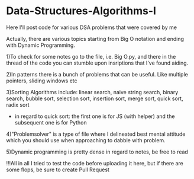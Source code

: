 # Data-Structures-Algorithms-I
Here I'll post code for various DSA problems that were covered by me 

Actually, there are various topics starting from Big O notation and ending with Dynamic Programming. 

1)To check for some notes go to the file, i.e. Big O.py, and there in the thread of the code you can stumble upon insriptions that I've found aiding. 

2)In patterns there is a bunch of problems that can be useful. Like multiple pointers, sliding windows etc

3)Sorting Algorithms include: linear search, naive string search, binary search, bubble sort, selection sort, insertion sort, merge sort, quick sort, radix sort
* in regard to quick sort: the first one is for JS (with helper) and the subsequent one is for Python

4)"Problemsolver" is a type of file where I delineated best mental attitude which you should use when approaching to dabble with problem. 

5)Dynamic programming is pretty dense in regard to notes, be free to read

!!!All in all I tried to test the code before uploading it here, but if there are some flops, be sure to create Pull Request
